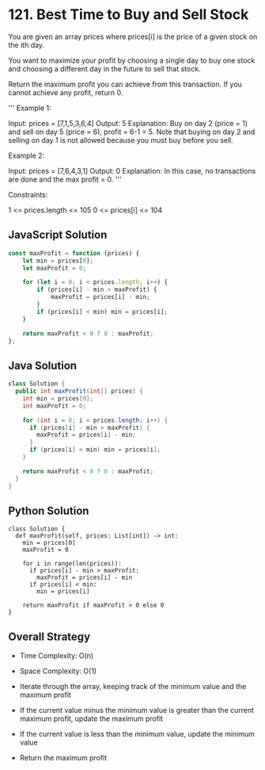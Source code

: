 # 121. Best Time to Buy and Sell Stock

You are given an array prices where prices[i] is the price of a given stock on the ith day.

You want to maximize your profit by choosing a single day to buy one stock and choosing a different day in the future to sell that stock.

Return the maximum profit you can achieve from this transaction. If you cannot achieve any profit, return 0.

'''
Example 1:

Input: prices = [7,1,5,3,6,4]
Output: 5
Explanation: Buy on day 2 (price = 1) and sell on day 5 (price = 6), profit = 6-1 = 5.
Note that buying on day 2 and selling on day 1 is not allowed because you must buy before you sell.

Example 2:

Input: prices = [7,6,4,3,1]
Output: 0
Explanation: In this case, no transactions are done and the max profit = 0.
'''

Constraints:

1 <= prices.length <= 105
0 <= prices[i] <= 104

## JavaScript Solution

```js
const maxProfit = function (prices) {
	let min = prices[0];
	let maxProfit = 0;

	for (let i = 0; i < prices.length; i++) {
		if (prices[i] - min > maxProfit) {
			maxProfit = prices[i] - min;
		}
		if (prices[i] < min) min = prices[i];
	}

	return maxProfit < 0 ? 0 : maxProfit;
};
```

## Java Solution

```java
class Solution {
  public int maxProfit(int[] prices) {
    int min = prices[0];
    int maxProfit = 0;

    for (int i = 0; i < prices.length; i++) {
      if (prices[i] - min > maxProfit) {
        maxProfit = prices[i] - min;
      }
      if (prices[i] < min) min = prices[i];
    }

    return maxProfit < 0 ? 0 : maxProfit;
  }
}
```

## Python Solution

```py3
class Solution {
  def maxProfit(self, prices: List[int]) -> int:
    min = prices[0]
    maxProfit = 0

    for i in range(len(prices)):
      if prices[i] - min > maxProfit:
        maxProfit = prices[i] - min
      if prices[i] < min:
        min = prices[i]

    return maxProfit if maxProfit > 0 else 0
}
```

## Overall Strategy

- Time Complexity: O(n)
- Space Complexity: O(1)

- Iterate through the array, keeping track of the minimum value and the maximum profit
- If the current value minus the minimum value is greater than the current maximum profit, update the maximum profit
- If the current value is less than the minimum value, update the minimum value
- Return the maximum profit
